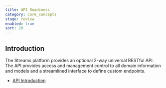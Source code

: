 ```yaml
---
title: API Readiness
category: core_concepts
stage: review
enabled: true
sort: 20
---
```


## Introduction

The Streams platform provides an optional 2-way universal RESTful API. The API provides access and management control to all domain information and models and a streamlined interface to define custom endpoints.

- [API Introduction](api/introduction)
